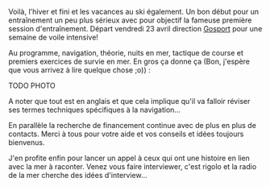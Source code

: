 Voilà, l'hiver et fini et les vacances au ski également. Un bon début pour un entraînement un peu plus sérieux avec pour objectif la fameuse première session d'entraînement.
Départ vendredi 23 avril direction [Gosport](https://www.google.fr/maps/place/Gosport,+Hampshire,+Royaume-Uni/@50.8067683,-1.1855995,13z/data=!3m1!4b1!4m5!3m4!1s0x487466142f9bda5f:0x5312889e08c5e933!8m2!3d50.794995!4d-1.117547?hl=fr) pour une semaine de voile intensive!

Au programme, navigation, théorie, nuits en mer, tactique de course et premiers exercices de survie en mer. En gros ça donne ça (Bon, j'espère que vous arrivez à lire quelque chose ;o)) :

TODO PHOTO

A noter que tout est en anglais et que cela implique qu'il va falloir réviser ses termes techniques spécifiques à la navigation...

En parallèle la recherche de financement continue avec de plus en plus de contacts. Merci à tous pour votre aide et vos conseils et idées toujours bienvenus.

J'en profite enfin pour lancer un appel à ceux qui ont une histoire en lien avec la mer à raconter. Venez vous faire interviewer, c'est rigolo et la radio de la mer cherche des idées d'interview...
